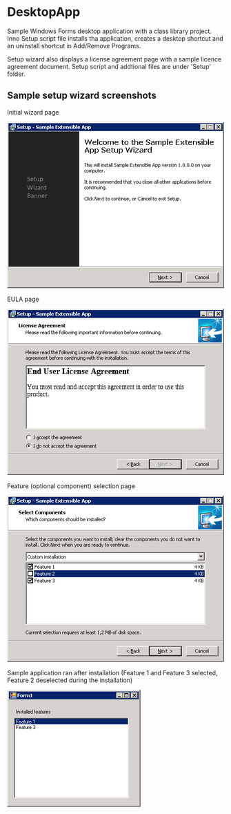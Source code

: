 # DesktopApp
Sample Windows Forms desktop application with a class library project. Inno Setup script file installs tha application, creates a desktop shortcut and an uninstall shortcut in Add/Remove Programs.

Setup wizard also displays a license agreement page with a sample licence agreement document. Setup script and addtional files are under 'Setup' folder.

## Sample setup wizard screenshots

Initial wizard page

![Sample setup wizard screenshot](Docs/first_page.png)

EULA page

![Sample EULA wizard page](Docs/eula_page.png)

Feature (optional component) selection page

![Sample EULA wizard page](Docs/feature_selection_page.png)

Sample application ran after installation (Feature 1 and Feature 3 selected, Feature 2 deselected during the installation)

![Sample EULA wizard page](Docs/installed_app.png)
